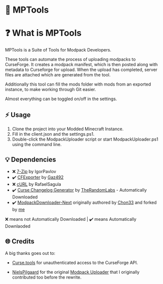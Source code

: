 # 🔨 MPTools

# ❓ What is MPTools
MPTools is a Suite of Tools for Modpack Developers.

These tools can automate the process of uploading modpacks to CurseForge.
It creates a modpack manifest, which is then posted along with metadata to Curseforge for upload.
When the upload has completed, server files are attached which are generated from the tool.

Additionally this tool can fill the mods folder with mods from an exported instance, to make working through Git easier.

Almost everything can be toggled on/off in the settings.

## ⚡️ Usage
1. Clone the project into your Modded Minecraft Instance.
2. Fill in the client.json and the settings.ps1.
4. Double-click the ModpackUploader script or start ModpackUploader.ps1 using the command line.

## 💡 Dependencies
* ❌ [7-Zip](https://www.7-zip.org/download.html) by IgorPavlov
* ✔️ [CFExporter](https://github.com/Gaz492/CFExporter) by [Gaz492](https://github.com/Gaz492/)
* ❌ [cURL](https://curl.haxx.se/download.html) by RafaelSagula
* ✔️ [Curse Changelog Generator](https://github.com/TheRandomLabs/ChangelogGenerator) by [TheRandomLabs](https://github.com/TheRandomLabs) -  Automatically Downloaded
* ✔️ [ModpackDownloader-Next](https://github.com/EndangeredNayla/ModpackDownloader-Next) originally authored by [Chon33](https://github.com/Chon33/) and forked by [me](https://github.com/EndangeredNayla)

❌ means not Automatically Downloaded | ✔️ means Automatically Downlaoded

## 🌐 Credits
A big thanks goes out to:

* [Curse.tools](https://curse.tools/) for unauthenticated access to the CurseForge API.

* [NielsPilgaard](https://github.com/NielsPilgaard) for the original [Modpack Uploader](https://github.com/EnigmaticaModpacks/ModpackUploader) that I originally contributed too before the rewrite.
